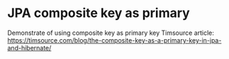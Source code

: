 # JPA composite key as primary

Demonstrate of using composite key as primary key
Timsource article: https://timsource.com/blog/the-composite-key-as-a-primary-key-in-jpa-and-hibernate/

